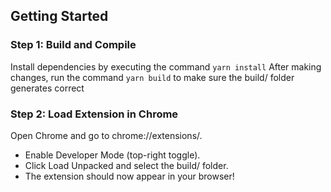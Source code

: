 ## Getting Started

### Step 1: Build and Compile
Install dependencies by executing the command `yarn install`
After making changes, run the command `yarn build` to make sure the build/ folder generates correct

### Step 2: Load Extension in Chrome
Open Chrome and go to chrome://extensions/.
- Enable Developer Mode (top-right toggle).
- Click Load Unpacked and select the build/ folder.
- The extension should now appear in your browser!
